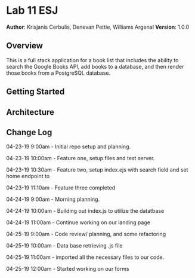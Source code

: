 # Lab 11 ESJ

**Author**: Krisjanis Cerbulis, Denevan Pettie, Williams Argenal
**Version**: 1.0.0

## Overview
This is a full stack application for a book list that includes the ability to search the Google Books API, add books to a database, and then render those books from a PostgreSQL database.

## Getting Started

## Architecture


## Change Log

04-23-19 9:00am - Initial repo setup and planning.

04-23-19 10:00am - Feature one, setup files and test server.

04-23-19 10:30am - Feature two, setup index.ejs with search field and set home endpoint to

04-23-19 11:10am - Feature three completed

04-24-19 9:00am - Morning planning.

04-24-19 10:00am - Building out index.js to utilize the datatbase

04-24-19 11:00am - Continue working on our landing page

04-25-19 9:00am - Code review/ planning, and some refactoring

04-25-19 10:00am - Data base retrieving .js file

04-25-19 11:00am - imported all the necessary files to our code.

04-25-19 12:00am - Started working on our forms
